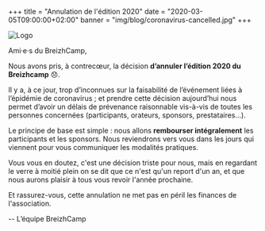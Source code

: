 +++
title = "Annulation de l'édition 2020"
date = "2020-03-05T09:00:00+02:00"
banner = "img/blog/coronavirus-cancelled.jpg"
+++

![Logo](/img/blog/coronavirus-cancelled.jpg)


Ami·e·s du BreizhCamp,

Nous avons pris, à contrecœur, la décision **d’annuler l’édition 2020 du Breizhcamp** 😞.

Il y a, à ce jour, trop d’inconnues sur la faisabilité de l’événement liées à l’épidémie de coronavirus ;
et prendre cette décision aujourd’hui nous permet d’avoir un délais de prévenance raisonnable
vis-à-vis de toutes les personnes concernées (participants, orateurs, sponsors, prestataires...).

Le principe de base est simple : nous allons **rembourser intégralement** les participants et les sponsors.
Nous reviendrons vers vous dans les jours qui viennent pour vous communiquer les modalités pratiques.

Vous vous en doutez, c'est une décision triste pour nous,
mais en regardant le verre à moitié plein on se dit que ce n'est qu'un report d'un an,
et que nous aurons plaisir à tous vous revoir l'année prochaine.

Et rassurez-vous, cette annulation ne met pas en péril les finances de l'association.

-- L’équipe BreizhCamp
